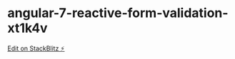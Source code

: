 # angular-7-reactive-form-validation-xt1k4v

[Edit on StackBlitz ⚡️](https://stackblitz.com/edit/angular-7-reactive-form-validation-xt1k4v)